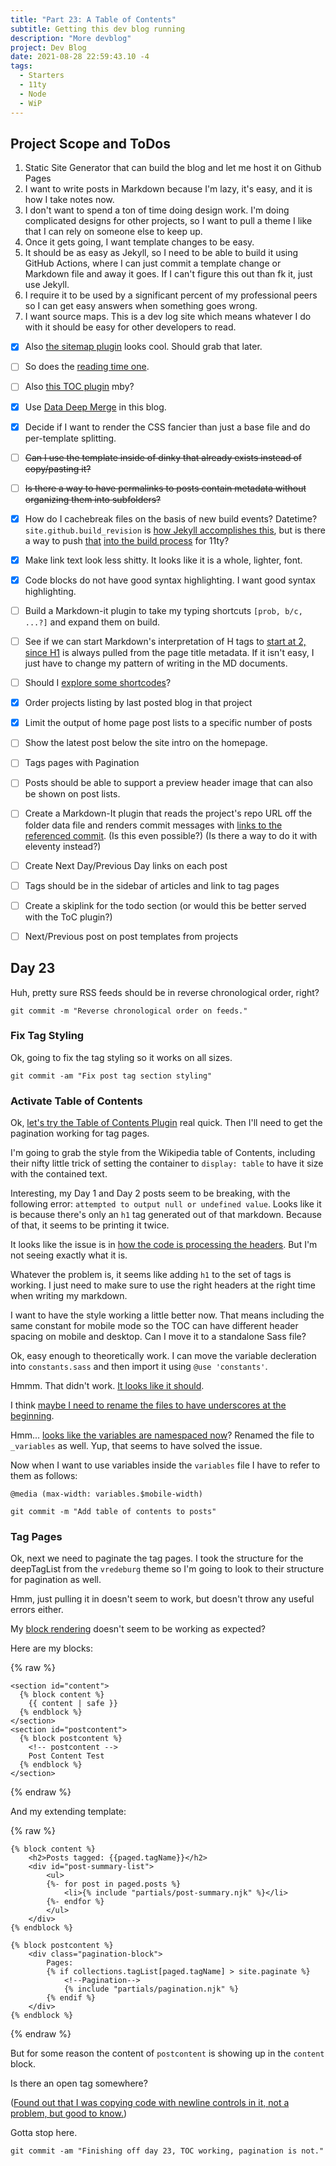 ```yaml
---
title: "Part 23: A Table of Contents"
subtitle: Getting this dev blog running
description: "More devblog"
project: Dev Blog
date: 2021-08-28 22:59:43.10 -4
tags:
  - Starters
  - 11ty
  - Node
  - WiP
---
```


## Project Scope and ToDos

1. Static Site Generator that can build the blog and let me host it on Github Pages
2. I want to write posts in Markdown because I'm lazy, it's easy, and it is how I take notes now.
3. I don't want to spend a ton of time doing design work. I'm doing complicated designs for other projects, so I want to pull a theme I like that I can rely on someone else to keep up.
4. Once it gets going, I want template changes to be easy.
5. It should be as easy as Jekyll, so I need to be able to build it using GitHub Actions, where I can just commit a template change or Markdown file and away it goes. If I can't figure this out than fk it, just use Jekyll.
6. I require it to be used by a significant percent of my professional peers so I can get easy answers when something goes wrong.
7. I want source maps. This is a dev log site which means whatever I do with it should be easy for other developers to read.

- [x] Also [the sitemap plugin](https://www.npmjs.com/package/@quasibit/eleventy-plugin-sitemap) looks cool. Should grab that later.

- [ ] So does the [reading time one](https://www.npmjs.com/package/eleventy-plugin-reading-time).

- [ ] Also [this TOC plugin](https://github.com/jdsteinbach/eleventy-plugin-toc/) mby?

- [x] Use [Data Deep Merge](https://www.11ty.dev/docs/data-deep-merge/) in this blog.

- [x] Decide if I want to render the CSS fancier than just a base file and do per-template splitting.

<s>

- [ ] Can I use the template inside of dinky that already exists instead of copy/pasting it?

</s>

<s>

- [ ] Is there a way to have permalinks to posts contain metadata without organizing them into subfolders?

</s>

- [x] How do I cachebreak files on the basis of new build events? Datetime? `site.github.build_revision` is [how Jekyll accomplishes this](https://github.com/jekyll/github-metadata/blob/master/docs/site.github.md), but is there a way to push [that](https://docs.github.com/en/actions/reference/context-and-expression-syntax-for-github-actions#github-context) [into the build process](https://stackoverflow.com/questions/54310050/how-to-version-build-artifacts-using-github-actions) for 11ty?

- [x] Make link text look less shitty. It looks like it is a whole, lighter, font.

- [x] Code blocks do not have good syntax highlighting. I want good syntax highlighting.

- [ ] Build a Markdown-it plugin to take my typing shortcuts `[prob, b/c, ...?]` and expand them on build.

- [ ] See if we can start Markdown's interpretation of H tags to [start at 2, since H1](https://developer.mozilla.org/en-US/docs/Web/HTML/Element/Heading_Elements#multiple_h1) is always pulled from the page title metadata. If it isn't easy, I just have to change my pattern of writing in the MD documents.

- [ ] Should I [explore some shortcodes](https://www.madebymike.com.au/writing/11ty-filters-data-shortcodes/)?

- [x] Order projects listing by last posted blog in that project

- [x] Limit the output of home page post lists to a specific number of posts

- [ ] Show the latest post below the site intro on the homepage.

- [ ] Tags pages with Pagination

- [ ] Posts should be able to support a preview header image that can also be shown on post lists.

- [ ] Create a Markdown-It plugin that reads the project's repo URL off the folder data file and renders commit messages with [links to the referenced commit](https://stackoverflow.com/questions/15919635/on-github-api-what-is-the-best-way-to-get-the-last-commit-message-associated-w). (Is this even possible?) (Is there a way to do it with eleventy instead?)

- [ ] Create Next Day/Previous Day links on each post

- [ ] Tags should be in the sidebar of articles and link to tag pages

- [ ] Create a skiplink for the todo section (or would this be better served with the ToC plugin?)

- [ ] Next/Previous post on post templates from projects

## Day 23

Huh, pretty sure RSS feeds should be in reverse chronological order, right?

`git commit -m "Reverse chronological order on feeds."`

### Fix Tag Styling

Ok, going to fix the tag styling so it works on all sizes.

`git commit -am "Fix post tag section styling"`

### Activate Table of Contents

Ok, [let's try the Table of Contents Plugin](https://github.com/jdsteinbach/eleventy-plugin-toc/) real quick. Then I'll need to get the pagination working for tag pages.

I'm going to grab the style from the Wikipedia table of Contents, including their nifty little trick of setting the container to `display: table` to have it size with the contained text.

Interesting, my Day 1 and Day 2 posts seem to be breaking, with the following error: `attempted to output null or undefined value`. Looks like it is because there's only an `h1` tag generated out of that markdown. Because of that, it seems to be printing it twice.

It looks like the issue is in [how the code is processing the headers](https://github.com/jdsteinbach/eleventy-plugin-toc/blob/master/src/BuildTOC.js#L20). But I'm not seeing exactly what it is.

Whatever the problem is, it seems like adding `h1` to the set of tags is working. I just need to make sure to use the right headers at the right time when writing my markdown.

I want to have the style working a little better now. That means including the same constant for mobile mode so the TOC can have different header spacing on mobile and desktop. Can I move it to a standalone Sass file?

Ok, easy enough to theoretically work. I can move the variable decleration into `constants.sass` and then import it using `@use 'constants'`.

Hmmm. That didn't work. [It looks like it should](https://stackoverflow.com/questions/17598996/sass-use-variables-across-multiple-files/61500282#61500282).

I think [maybe I need to rename the files to have underscores at the beginning](https://alistapart.com/article/getting-started-with-sass/).

Hmm... [looks like the variables are namespaced now](https://stackoverflow.com/questions/60012955/how-to-use-a-sass-variable-across-multiple-pages-using-use)? Renamed the file to `_variables` as well. Yup, that seems to have solved the issue.

Now when I want to use variables inside the `variables` file I have to refer to them as follows:

`@media (max-width: variables.$mobile-width)`

`git commit -m "Add table of contents to posts"`

### Tag Pages

Ok, next we need to paginate the tag pages. I took the structure for the deepTagList from the `vredeburg` theme so I'm going to look to their structure for pagination as well.

Hmm, just pulling it in doesn't seem to work, but doesn't throw any useful errors either.

My [block rendering](https://mozilla.github.io/nunjucks/templating.html) doesn't seem to be working as expected?

Here are my blocks:

{% raw %}
```liquid
<section id="content">
  {% block content %}
  	{{ content | safe }}
  {% endblock %}
</section>
<section id="postcontent">
  {% block postcontent %}
    <!-- postcontent -->
    Post Content Test
  {% endblock %}
</section>
```
{% endraw %}

And my extending template:

{% raw %}
```liquid
{% block content %}
    <h2>Posts tagged: {{paged.tagName}}</h2>
    <div id="post-summary-list">
        <ul>
        {%- for post in paged.posts %}
            <li>{% include "partials/post-summary.njk" %}</li>
        {%- endfor %}
        </ul>
    </div>
{% endblock %}

{% block postcontent %}
    <div class="pagination-block">
        Pages:
        {% if collections.tagList[paged.tagName] > site.paginate %}
            <!--Pagination-->
            {% include "partials/pagination.njk" %}
        {% endif %}
    </div>
{% endblock %}
```
{% endraw %}

But for some reason the content of `postcontent` is showing up in the `content` block.

Is there an open tag somewhere?

([Found out that I was copying code with newline controls in it, not a problem, but good to know.](https://symfony.com/blog/better-white-space-control-in-twig-templates))

Gotta stop here.

`git commit -am "Finishing off day 23, TOC working, pagination is not."`
